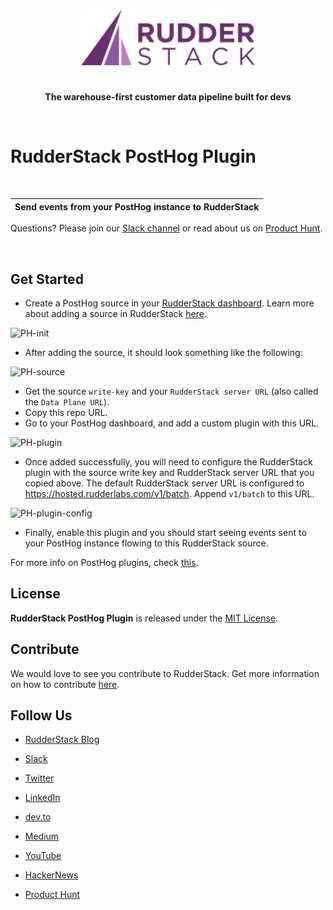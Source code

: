 <p align="center"><a  href="https://rudderstack.com"><img  src="https://raw.githubusercontent.com/rudderlabs/rudder-server/master/resources/RudderStack.png"  alt="RudderStack - An Open Source Customer Data Platform"  height="90"/></a></p>

<h1 align="center"></h1>

<p align="center"><b>The warehouse-first customer data pipeline built for devs</b></p>

<br/>

  

#  RudderStack PostHog Plugin
<br>

  | **Send events from your PostHog instance to RudderStack** |
| :------------------------------------------------------------------------------------------------------------------------------------------------------------------------------------------------------------------------------------- |

  

Questions? Please join our [Slack channel](https://resources.rudderstack.com/join-rudderstack-slack) or read about us on [Product Hunt](https://www.producthunt.com/posts/rudderstack).

<br>

  
## Get Started

 -  Create a PostHog source in your [RudderStack dashboard](https://app.rudderstack.com/). Learn more about adding a source in RudderStack [here](https://docs.rudderstack.com/get-started/adding-source-and-destination-rudderstack).
   
 ![PH-init](https://github.com/rudderlabs/rudderstack-posthog-plugin/blob/master/images/PH-init.png)

 - After adding the source, it should look something like the following:

 ![PH-source](https://user-images.githubusercontent.com/59817155/109136455-2416f100-777e-11eb-83db-342bee7f119b.png)

 - Get the source `write-key` and your `RudderStack server URL` (also called the `Data Plane URL`).
 - Copy this repo URL.
 - Go to your PostHog dashboard, and add a custom plugin with this URL.

  ![PH-plugin](https://github.com/rudderlabs/rudderstack-posthog-plugin/blob/master/images/Screenshot%202021-02-22%20at%207.49.50%20PM.png)
  
 - Once added successfully, you will need to configure the RudderStack plugin with the source write key and RudderStack server URL that you copied above. The default RudderStack server URL is configured to https://hosted.rudderlabs.com/v1/batch. Append `v1/batch` to this URL.

 ![PH-plugin-config](https://github.com/rudderlabs/rudderstack-posthog-plugin/blob/master/images/Screenshot%202021-02-22%20at%207.50.55%20PM.png)

 - Finally, enable this plugin and you should start seeing events sent to your PostHog instance flowing to this RudderStack source.

  For more info on PostHog plugins, check [this](https://posthog.com/docs/plugins/overview).

## License

**RudderStack PostHog Plugin** is released under the [MIT License][mit_license].

## Contribute 

We would love to see you contribute to RudderStack. Get more information on how to contribute [here](CONTRIBUTING.md).

## Follow Us

-  [RudderStack Blog][rudderstack-blog]

-  [Slack][slack]

-  [Twitter][twitter]

-  [LinkedIn][linkedin]

-  [dev.to][devto]

-  [Medium][medium]

-  [YouTube][youtube]

-  [HackerNews][hackernews]

-  [Product Hunt][producthunt]

[slack]: https://resources.rudderstack.com/join-rudderstack-slack
[twitter]: https://twitter.com/rudderstack
[linkedin]: https://www.linkedin.com/company/rudderlabs/
[devto]: https://dev.to/rudderstack
[medium]: https://rudderstack.medium.com/
[youtube]: https://www.youtube.com/channel/UCgV-B77bV_-LOmKYHw8jvBw
[rudderstack-blog]: https://rudderstack.com/blog/
[hackernews]: https://news.ycombinator.com/item?id=21081756
[producthunt]: https://www.producthunt.com/posts/rudderstack
[agplv3_license]: https://www.gnu.org/licenses/agpl-3.0-standalone.html
[sspl_license]: https://www.mongodb.com/licensing/server-side-public-license
[mit_license]: https://opensource.org/licenses/MIT
[config-generator]: https://github.com/rudderlabs/config-generator
[config-generator-section]: https://github.com/rudderlabs/rudder-server/blob/master/README.md#rudderstack-config-generator
[rudder-logo]: https://repository-images.githubusercontent.com/197743848/b352c900-dbc8-11e9-9d45-4deb9274101f
